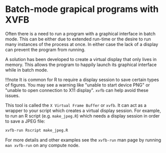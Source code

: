 # Batch-mode grapical programs with XVFB

Often there is a need to run a program with a graphical interface in batch mode.
This can be either due to extended run-time or the desire to run many instances of the process at once. 
In either case the lack of a display can prevent the program from running.

A solution has been developed to create a virtual display that only lives in memory.
This allows the program to happily launch its graphical interface while in batch mode.

!!!note
    It is common for R to require a display session to save certain types of figures. 
    You may see a warning like "unable to start device PNG" or "unable to open connection to X11 display".
    `xvfb` can help avoid these issues.

This tool is called the `X Virtual Frame Buffer` or `xvfb`.
It can act as a wrapper to your script which creates a virtual display session.
For example, to run an R script (e.g. `make_jpeg.R`)  which needs a display session in order to save a JPEG file:

```sh
xvfb-run Rscript make_jpeg.R

```

For more details and other examples see the `xvfb-run` man page by running `man xvfb-run` on any compute node.
